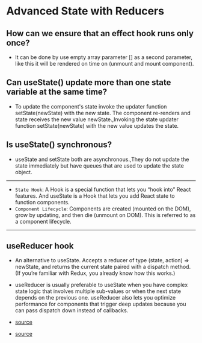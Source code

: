 # Advanced State with Reducers

## How can we ensure that an effect hook runs only once?
- It can be done by use empty array parameter [] as a second parameter, like this it will be rendered on time on (unmount and mount component).
## Can useState() update more than one state variable at the same time?
- To update the component's state invoke the updater function setState(newState) with the new state. The component re-renders and state receives the new value newState.,Invoking the state updater function setState(newState) with the new value updates the state.
## Is useState() synchronous?
- useState and setState both are asynchronous.,They do not update the state immediately but have queues that are used to update the state object.

---

- `State Hook`: A Hook is a special function that lets you “hook into” React features. And useState is a Hook that lets you add React state to function components.
- `Component Lifecycle`: Components are created (mounted on the DOM), grow by updating, and then die (unmount on DOM). This is referred to as a component lifecycle.

---

## useReducer hook

- An alternative to useState. Accepts a reducer of type (state, action) => newState, and returns the current state paired with a dispatch method. (If you’re familiar with Redux, you already know how this works.)

- useReducer is usually preferable to useState when you have complex state logic that involves multiple sub-values or when the next state depends on the previous one. useReducer also lets you optimize performance for components that trigger deep updates because you can pass dispatch down instead of callbacks.

- [source](https://reactjs.org/docs/hooks-reference.html#usereducer)
- [source](https://blog.logrocket.com/guide-to-react-usereducer-hook/)